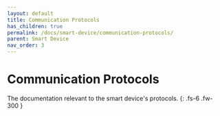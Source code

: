 ```yaml
---
layout: default
title: Communication Protocols
has_children: true
permalink: /docs/smart-device/communication-protocols/
parent: Smart Device
nav_order: 3
---
```


# Communication Protocols

The documentation relevant to the smart device's protocols.
{: .fs-6 .fw-300 }
